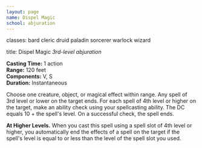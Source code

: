 ```yaml
---
layout: page
name: Dispel Magic
school: abjuration
---
```

classes: bard
         cleric
         druid
         paladin
         sorcerer
         warlock
         wizard

title: Dispel Magic 
_3rd-level abjuration_ 

**Casting Time:** 1 action    
**Range:** 120 feet    
**Components:** V, S    
**Duration:** Instantaneous 

Choose one creature, object, or magical effect within range. Any spell of 3rd level or lower on the target ends. For each spell of 4th level or higher on the target, make an ability check using your spellcasting ability. The DC equals 10 + the spell's level. On a successful check, the spell ends. 

**At Higher Levels.** When you cast this spell using a spell slot of 4th level or higher, you automatically end the effects of a spell on the target if the spell's level is equal to or less than the level of the spell slot you used. 